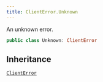 ```yaml
---
title: ClientError.Unknown
---
```


An unknown error.

``` swift
public class Unknown: ClientError 
```

## Inheritance

[`ClientError`](client-error.md)
